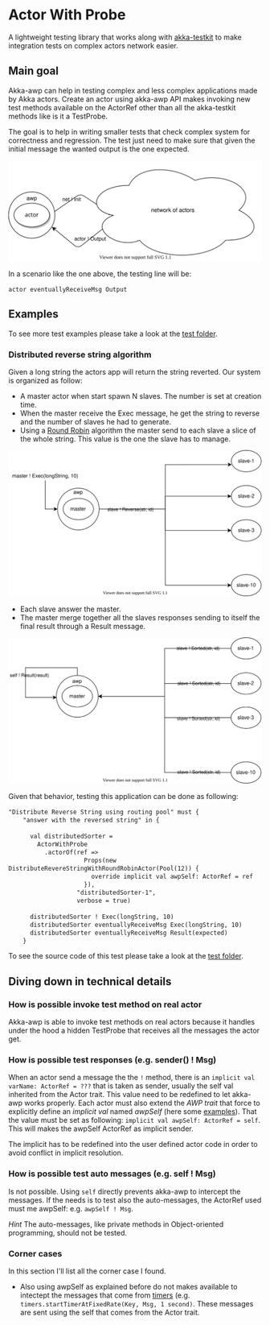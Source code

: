 # Actor With Probe 
A lightweight testing library that works along with [akka-testkit][akka-testkit]
to make integration tests on complex actors network easier.

## Main goal
Akka-awp can help in testing complex and less complex applications made by Akka actors. 
Create an actor using akka-awp API makes invoking new test methods available on the
ActorRef other than all the akka-testkit methods like is it a TestProbe. 

The goal is to help in writing smaller tests that check complex system 
for correctness and regression. The test just need to make sure that given 
the initial message the wanted output is the one expected.      

![](img/akka-awp-diagram.svg "akka-awp-dia")

In a scenario like the one above, the testing line will be:
```
actor eventuallyReceiveMsg Output
```
 
## Examples
To see more test examples please take a look at the [test folder][akka-awp-tests].

### Distributed reverse string algorithm
Given a long string the actors app will return the string reverted. Our system is
organized as follow:
* A master actor when start spawn N slaves. The number is set at creation time.
* When the master receive the Exec message, he get the string to reverse and the
number of slaves he had to generate.
* Using a [Round Robin][akka-round-robin] algorithm the master send to each slave a slice of the whole
string. This value is the one the slave has to manage. 

![](img/akka-awp-diagram-example.svg "akka-awp-dia")

* Each slave answer the master.
* The master merge together all the slaves responses sending to itself the final
result through a Result message.

![](img/akka-awp-diagram-example-part2.svg "akka-awp-dia")

Given that behavior, testing this application can be done as following:
```
"Distribute Reverse String using routing pool" must {
    "answer with the reversed string" in {

      val distributedSorter =
        ActorWithProbe
          .actorOf(ref =>
                     Props(new DistributeRevereStringWithRoundRobinActor(Pool(12)) {
                       override implicit val awpSelf: ActorRef = ref
                     }),
                   "distributedSorter-1",
                   verbose = true)

      distributedSorter ! Exec(longString, 10)
      distributedSorter eventuallyReceiveMsg Exec(longString, 10)
      distributedSorter eventuallyReceiveMsg Result(expected)
    }
```
To see the source code of this test please take a look at the [test folder][akka-awp-tests].

## Diving down in technical details

### How is possible invoke test method on real actor
Akka-awp is able to invoke test methods on real actors because it handles
under the hood a hidden TestProbe that receives all the messages the
actor get.

### How is possible test responses (e.g. sender() ! Msg) 
When an actor send a message the the `!` method, there is an `implicit val varName: ActorRef = ???` 
that is taken as sender, usually the self val inherited from the Actor trait.
This value need to be redefined to let akka-awp works properly. Each actor
must also extend the *AWP trait* that force to explicitly define
an *implicit val* named *awpSelf* (here some [examples][akka-awp-test-actors]). 
That the value must be set as following: `implicit val awpSelf: ActorRef = self`. 
This will makes the awpSelf ActorRef as implicit sender.
 
The implicit has to be redefined into the user defined actor code in order
to avoid conflict in implicit resolution. 

### How is possible test auto messages (e.g. self ! Msg)
Is not possible. Using `self` directly prevents akka-awp to intercept the
messages. If the needs is to test also the auto-messages, the ActorRef used must me awpSelf:
e.g. `awpSelf ! Msg`. 

*Hint* The auto-messages, like private methods in Object-oriented programming, 
should not be tested.

### Corner cases
In this section I'll list all the corner case I found.
* Also using awpSelf as explained before do not makes available to intectept the messages that 
come from [timers][akka-timers] (e.g. `timers.startTimerAtFixedRate(Key, Msg, 1 second)`. These
messages are sent using the self that comes from the Actor trait.

[akka-testkit]:https://doc.akka.io/docs/akka/current/testing.html
[akka-awp-tests]: https://github.com/lucataglia/akka-awp/tree/main/src/test/scala/actorWithProbe
[akka-round-robin]: https://doc.akka.io/docs/akka/current/routing.html
[akka-timers]: https://doc.akka.io/api/akka/current/akka/actor/Timers.html
[akka-awp-test-actors]: https://github.com/lucataglia/akka-awp/blob/main/src/main/scala/actorWithProbe/TestActors.scala